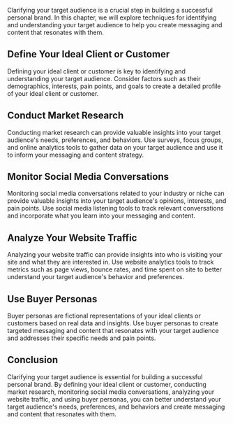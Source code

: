 
Clarifying your target audience is a crucial step in building a successful personal brand. In this chapter, we will explore techniques for identifying and understanding your target audience to help you create messaging and content that resonates with them.

Define Your Ideal Client or Customer
------------------------------------

Defining your ideal client or customer is key to identifying and understanding your target audience. Consider factors such as their demographics, interests, pain points, and goals to create a detailed profile of your ideal client or customer.

Conduct Market Research
-----------------------

Conducting market research can provide valuable insights into your target audience's needs, preferences, and behaviors. Use surveys, focus groups, and online analytics tools to gather data on your target audience and use it to inform your messaging and content strategy.

Monitor Social Media Conversations
----------------------------------

Monitoring social media conversations related to your industry or niche can provide valuable insights into your target audience's opinions, interests, and pain points. Use social media listening tools to track relevant conversations and incorporate what you learn into your messaging and content.

Analyze Your Website Traffic
----------------------------

Analyzing your website traffic can provide insights into who is visiting your site and what they are interested in. Use website analytics tools to track metrics such as page views, bounce rates, and time spent on site to better understand your target audience's behavior and preferences.

Use Buyer Personas
------------------

Buyer personas are fictional representations of your ideal clients or customers based on real data and insights. Use buyer personas to create targeted messaging and content that resonates with your target audience and addresses their specific needs and pain points.

Conclusion
----------

Clarifying your target audience is essential for building a successful personal brand. By defining your ideal client or customer, conducting market research, monitoring social media conversations, analyzing your website traffic, and using buyer personas, you can better understand your target audience's needs, preferences, and behaviors and create messaging and content that resonates with them.
